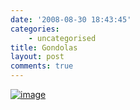 ```yaml
---
date: '2008-08-30 18:43:45'
categories:
    - uncategorised
title: Gondolas
layout: post
comments: true
---
```


[![image](http://lh5.ggpht.com/nbrightside/SLkdK-pAhdI/AAAAAAAAAtQ/4_jYsr80iaM/s144/Gondolas.JPG)](http://picasaweb.google.com/nbrightside/Blog/photo#5240251715873179090)
